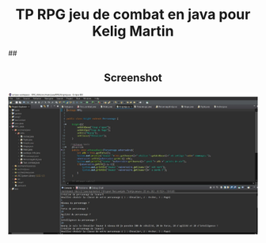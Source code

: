 <h1 align="center"> TP RPG jeu de combat en java pour Kelig Martin</h1>

##<h2 align="center">Screenshot</h2>

<img src="https://github.com/zackpathou/rpg_java/blob/master/src/main/resources/IMG/RPG_JAVA.JPG">

